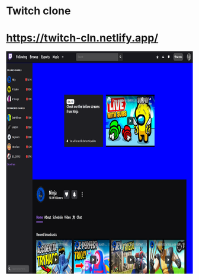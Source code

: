 # Twitch clone
# https://twitch-cln.netlify.app/
<img src="localhost_3000_.png" alt="Twitch home page" width="100%" height="600">


